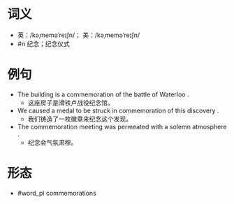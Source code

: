 # 词义
- 英：/kəˌmeməˈreɪʃn/； 美：/kəˌmeməˈreɪʃn/
- #n 纪念；纪念仪式
# 例句
- The building is a commemoration of the battle of Waterloo .
	- 这座房子是滑铁卢战役纪念馆。
- We caused a medal to be struck in commemoration of this discovery .
	- 我们铸造了一枚徽章来纪念这个发现。
- The commemoration meeting was permeated with a solemn atmosphere .
	- 纪念会气氛肃穆。
# 形态
- #word_pl commemorations
